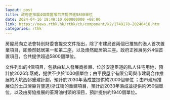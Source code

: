 ```yaml
---
layout: post
title: 政府正推展4個首置項目共提供逾5800單位
date: 2024-04-16 18:48:10.000000000 +08:00
link: https://news.rthk.hk/rthk/ch/component/k2/1749170-20240416.htm
categories: rthk
---
```


房屋局向立法會特別財委會提交文件指出，除了市建局首兩個已推售的港人首次置業項目，即煥然懿居第一和第二座，以及煥然懿居第三座。政府正推展另外4個首置項目，合共提供超過5800個單位。

文件列出的4個項目，包括由私人發展商推展、位於安達臣道的私人住宅用地，預計於2026年落成，提供不少於1000個單位；由平民屋宇有限公司與市建局合作推展的大坑西邨重建計劃，預計於2030年落成並提供約2000個單位 ；由市建局推展位於土瓜灣靠背壟道/浙江街的重建項目，預計於2033年落成並提供約950個單位，以及由房協推展的荃灣油柑頭的項目，預計提供約1940個單位。
